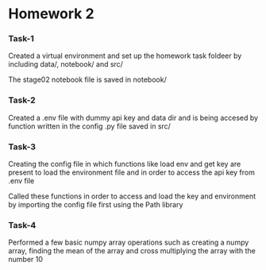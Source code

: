 # Homework 2

### Task-1
Created a virtual environment and set up the homework task foldeer by including data/, notebook/ and src/

The stage02 notebook file is saved in notebook/

### Task-2

Created a .env file with dummy api key and data dir and is being accesed by function written in the config .py file saved in src/

### Task-3 

Creating the config file in which functions like load env and get key are present to load the environment file and in order to access the api key from .env file 

Called these functions in order to access and load the key and environment by importing the config file first using the Path library 

### Task-4

Performed a few basic numpy array operations such as creating a numpy array, finding the mean of the array and cross multiplying the array with the number 10